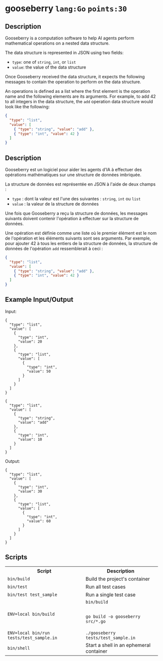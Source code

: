 # gooseberry `lang:Go` `points:30`

## Description 
Gooseberry is a computation software to help AI agents perform mathematical operations on a nested data structure.

The data structure is represented in JSON using two fields:
- `type`: one of `string`, `int`, or `list`
- `value`: the value of the data structure

Once Gooseberry received the data structure, it expects the following messages to contain the operation to perform on the data structure.

An operations is defined as a list where the first element is the operation name and the following elements are its arguments. For example, to add 42 to all integers in the data structure, the `add` operation data structure would look like the following:

```json
{
  "type": "list",
  "value": [
    { "type": "string", "value": "add" },
    { "type": "int", "value": 42 }
  ]
}
```


## Description
Gooseberry est un logiciel pour aider les agents d'IA à effectuer des opérations mathématiques sur une structure de données imbriquée. 

La structure de données est représentée en JSON à l'aide de deux champs :

- `type` : dont la valeur est l'une des suivantes : `string`, `int` ou `list`
- `value` : la valeur de la structure de données

Une fois que Gooseberry a reçu la structure de données, les messages suivants doivent contenir l'opération à effectuer sur la structure de données. 

Une opération est définie comme une liste où le premier élément est le nom de l'opération et les éléments suivants sont ses arguments. Par exemple, pour ajouter 42 à tous les entiers de la structure de données, la structure de données de l'opération `add` ressemblerait à ceci :

```json
{
  "type": "list",
  "value": [
    { "type": "string", "value": "add" },
    { "type": "int", "value": 42 }
  ]
}
```


## Example Input/Output

Input:
```
{
  "type": "list",
  "value": [
    {
      "type": "int",
      "value": 20
    },
    {
      "type": "list",
      "value": [
        {
          "type": "int",
          "value": 50
        }
      ]
    }
  ]
}

{
  "type": "list",
  "value": [
    {
      "type": "string",
      "value": "add"
    },
    {
      "type": "int",
      "value": 10
    }
  ]
}
```

Output:
```
{
  "type": "list",
  "value": [
    {
      "type": "int",
      "value": 30
    },
    {
      "type": "list",
      "value": [
        {
          "type": "int",
          "value": 60
        }
      ]
    }
  ]
}
```

## Scripts

<table>
<tr>
<th>Script</th>
<th>Description</th>
</tr>

<tr>
<td><code>bin/build</code></td>
<td>Build the project's container</td>
</tr>

<tr>
<td><code>bin/test</code></td>
<td>Run all test cases</td>
</tr>

<tr>
<td><code>bin/test test_sample</code></td>
<td>Run a single test case</td>
</tr>

<tr>
<td><code>ENV=local bin/build</code></td>
<td><code>bin/build

go build -o gooseberry src/*.go</code></td>
</tr>

<tr>
<td><code>ENV=local bin/run tests/test_sample.in</code></td>
<td><code>./gooseberry tests/test_sample.in</code></td>
</tr>

<tr>
<td><code>bin/shell</code></td>
<td>Start a shell in an ephemeral container</td>
</tr>

</table>

